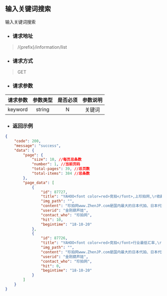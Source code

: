 ## 输入关键词搜索

输入关键词搜索

* ### **请求地址**

> /{prefix}/information/list

* ### **请求方式**

> GET

* ### **请求参数**

| 请求参数 | 参数类型 | 是否必须 | 参数说明 |
| :---: | :---: | :---: | :---: |
| keyword | string | N | 关键词 |

* ### **返回示例**

```json
{
    "code": 200,
    "message": "success",
    "data": {
        "page": {
            "size": 10, //每页总条数
            "number": 1, //当前页码
            "total-pages": 39, //总页数
            "total-items": 384 //总条数
        },
        "page_data": [
            {
                "id": 87727,
                "title": "YAHOO<font color=red>竞拍</font>,上珍拍网,\r收藏酒哪个好",
                "img_path": "",
                "content": "珍拍网www.ZhenJP.com是国内最大的日本代拍、日本代购、雅虎拍卖、YAHOO竞拍、日拍、日",
                "userid": "金刚葫芦娃",
                "contact_who": "珍拍网",
                "hit": 10,
                "begintime": "18-10-20"
            },
            {
                "id": 87726,
                "title": "YAHOO<font color=red>竞拍</font>行业最低汇率,\r哈雷摩托车经销商",
                "img_path": "",
                "content": "珍拍网www.ZhenJP.com是国内最大的日本代拍、日本代购、雅虎拍卖、YAHOO竞拍、日拍、日",
                "userid": "金刚葫芦娃",
                "contact_who": "珍拍网",
                "hit": 0,
                "begintime": "18-10-20"
            }
        ]
    }
}
```



